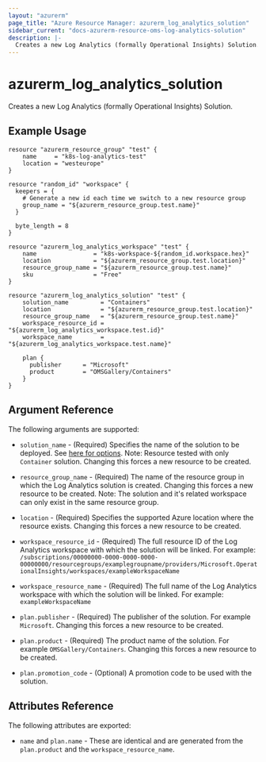 ```yaml
---
layout: "azurerm"
page_title: "Azure Resource Manager: azurerm_log_analytics_solution"
sidebar_current: "docs-azurerm-resource-oms-log-analytics-solution"
description: |-
  Creates a new Log Analytics (formally Operational Insights) Solution.
---
```


# azurerm_log_analytics_solution

Creates a new Log Analytics (formally Operational Insights) Solution.

## Example Usage

```hcl
resource "azurerm_resource_group" "test" {
	name     = "k8s-log-analytics-test"
	location = "westeurope"
}

resource "random_id" "workspace" {
  keepers = {
    # Generate a new id each time we switch to a new resource group
    group_name = "${azurerm_resource_group.test.name}"
  }

  byte_length = 8
}
  
resource "azurerm_log_analytics_workspace" "test" {
	name                = "k8s-workspace-${random_id.workspace.hex}"
	location            = "${azurerm_resource_group.test.location}"
	resource_group_name = "${azurerm_resource_group.test.name}"
	sku                 = "Free"
}
  
resource "azurerm_log_analytics_solution" "test" {
	solution_name         = "Containers"
	location              = "${azurerm_resource_group.test.location}"
	resource_group_name   = "${azurerm_resource_group.test.name}"
	workspace_resource_id = "${azurerm_log_analytics_workspace.test.id}"
	workspace_name        = "${azurerm_log_analytics_workspace.test.name}"
	
	plan {
	  publisher      = "Microsoft"
	  product        = "OMSGallery/Containers"
	}
}
```

## Argument Reference

The following arguments are supported:

* `solution_name` - (Required) Specifies the name of the solution to be deployed. See [here for options](https://docs.microsoft.com/en-us/azure/log-analytics/log-analytics-add-solutions). Note: Resource tested with only `Container` solution. Changing this forces a new resource to be created.

* `resource_group_name` - (Required) The name of the resource group in which the Log Analytics solution is created. Changing this forces a new resource to be created. Note: The solution and it's related workspace can only exist in the same resource group.

* `location` - (Required) Specifies the supported Azure location where the resource exists. Changing this forces a new resource to be created.

* `workspace_resource_id` - (Required) The full resource ID of the Log Analytics workspace with which the solution will be linked. For example: `/subscriptions/00000000-0000-0000-0000-00000000/resourcegroups/examplegroupname/providers/Microsoft.OperationalInsights/workspaces/exampleWorkspaceName`

* `workspace_resource_name` - (Required) The full name of the Log Analytics workspace with which the solution will be linked. For example: `exampleWorkspaceName`

* `plan.publisher` - (Required) The publisher of the solution. For example `Microsoft`. Changing this forces a new resource to be created.

* `plan.product` - (Required) The product name of the solution. For example `OMSGallery/Containers`. Changing this forces a new resource to be created.

* `plan.promotion_code` - (Optional) A promotion code to be used with the solution.

## Attributes Reference

The following attributes are exported:

* `name` and `plan.name` - These are identical and are generated from the `plan.product` and the `workspace_resource_name`.
